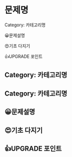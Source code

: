 # 문제명

Category: 카테고리명

😀문제설명

😍기초 다지기

👍UPGRADE 포인트

## Category: 카테고리명
##  Category: 카테고리명

## 😀문제설명

## 😍기초 다지기

## 👍UPGRADE 포인트

